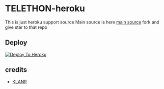 # TELETHON-heroku
This is just heroku support source 
Main source is here [main source](https://github.com/telethon-Arab/TELETHON-PACK) fork and give star to that repo 

## Deploy
[![Deploy To Heroku](https://www.herokucdn.com/deploy/button.svg)](https://dashboard.heroku.com/new?template=https://github.com/telethon-Arab/TELETHON-PACK)

## credits
   - [KLANR](https://t.me/LLL5L)


